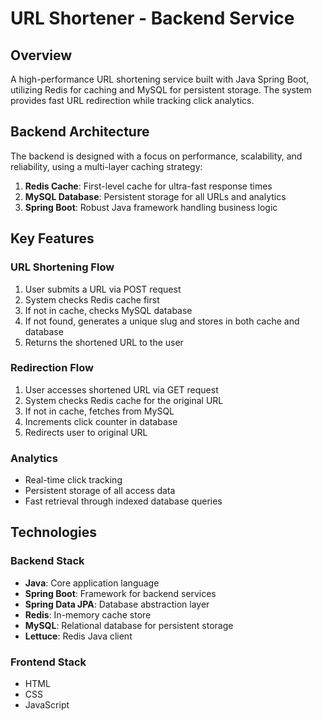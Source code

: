 # URL Shortener - Backend Service

## Overview
A high-performance URL shortening service built with Java Spring Boot, utilizing Redis for caching and MySQL for persistent storage. The system provides fast URL redirection while tracking click analytics.

## Backend Architecture
The backend is designed with a focus on performance, scalability, and reliability, using a multi-layer caching strategy:

1. **Redis Cache**: First-level cache for ultra-fast response times
2. **MySQL Database**: Persistent storage for all URLs and analytics
3. **Spring Boot**: Robust Java framework handling business logic

## Key Features

### URL Shortening Flow
1. User submits a URL via POST request
2. System checks Redis cache first
3. If not in cache, checks MySQL database
4. If not found, generates a unique slug and stores in both cache and database
5. Returns the shortened URL to the user

### Redirection Flow
1. User accesses shortened URL via GET request
2. System checks Redis cache for the original URL
3. If not in cache, fetches from MySQL
4. Increments click counter in database
5. Redirects user to original URL

### Analytics
- Real-time click tracking
- Persistent storage of all access data
- Fast retrieval through indexed database queries

## Technologies

### Backend Stack
- **Java**: Core application language
- **Spring Boot**: Framework for backend services
- **Spring Data JPA**: Database abstraction layer
- **Redis**: In-memory cache store
- **MySQL**: Relational database for persistent storage
- **Lettuce**: Redis Java client

### Frontend Stack
- HTML
- CSS
- JavaScript
